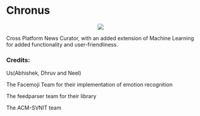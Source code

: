# Chronus
<p align="center"><img src="https://image.ibb.co/kZc7b6/iconbeta2.png"/></p>



Cross Platform News Curator, with an added extension of Machine Learning for added functionality and user-friendliness.
<h3>Credits:</h3>

Us(Abhishek, Dhruv and Neel)

The Facemoji Team for their implementation of emotion recognition

The feedparser team for their library

The ACM-SVNIT team
